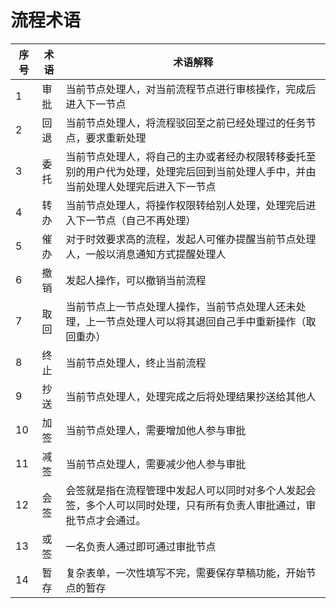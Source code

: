 # 流程术语
| 序  号 | 术语   | 术语解释                                                              |
|------|------|-------------------------------------------------------------------|
| 1    | 审批   | 当前节点处理人，对当前流程节点进行审核操作，完成后进入下一节点                                   |
| 2    | 回退   | 当前节点处理人，将流程驳回至之前已经处理过的任务节点，要求重新处理                                 |
| 3    | 委托   | 当前节点处理人，将自己的主办或者经办权限转移委托至别的用户代为处理，处理完后回到当前处理人手中，并由当前处理人处理完后进入下一节点 |
| 4    | 转办   | 当前节点处理人，将操作权限转给别人处理，处理完后进入下一节点（自己不再处理）                            |
| 5    | 催办   | 对于时效要求高的流程，发起人可催办提醒当前节点处理人，一般以消息通知方式提醒处理人                         |
| 6    | 撤销   | 发起人操作，可以撤销当前流程                                                    |
| 7    | 取回   | 当前节点上一节点处理人操作，当前节点处理人还未处理，上一节点处理人可以将其退回自己手中重新操作（取回重办）             |
| 8    | 终止   | 当前节点处理人，终止当前流程                                                    |
| 9    | 抄送   | 当前节点处理人，处理完成之后将处理结果抄送给其他人                                         |
| 10   | 加签   | 当前节点处理人，需要增加他人参与审批                                         |
| 11   | 减签   | 当前节点处理人，需要减少他人参与审批                                      |
| 12   | 会签   | 会签就是指在流程管理中发起人可以同时对多个人发起会签，多个人可以同时处理，只有所有负责人审批通过，审批节点才会通过。        |
| 13   | 或签   | 一名负责人通过即可通过审批节点                                                   |
| 14   | 暂存   | 复杂表单，一次性填写不完，需要保存草稿功能，开始节点的暂存                                     |

